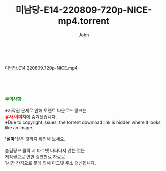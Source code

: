 ﻿---
layout: post
title:  "미남당-E14-220809-720p-NICE-mp4.torrent"
author: John
categories: [ 드라마 ]
tags: [  ]
image:  
description: "미남당-E14-220809-720p-NICE-mp4 torrent 정보 공유"
toc: true
toc_sticky: true
---

<br>
<div class="view-img">
<a class="view_image" href="https://www.torrentmobile61.com/bbs/view_image.php?fn=%2Fdata%2Ffile%2Fdrama%2F3735182707_GmfseJDC_841f6b5375db051730fb73af3da545ba2f881493.jpg" target="_blank"><img alt="" class="img-tag" content="https://www.torrentmobile61.com/data/file/drama/3735182707_GmfseJDC_841f6b5375db051730fb73af3da545ba2f881493.jpg" itemprop="image" src="https://www.torrentmobile61.com/data/file/drama/3735182707_GmfseJDC_841f6b5375db051730fb73af3da545ba2f881493.jpg"/></a></div><div class="view-content" itemprop="description">
<p>미남당.E14.220809.720p-NICE.mp4<br/></p> </div>
    
<br><br><br>
<p data-ke-size="size16"><b><span style="color: green;">주의사항</span></b><br /><br />※저작권 문제로 인해 토렌트 다운로드 링크는<br /><b><span style="color: red;">유사 이미지</span></b>에 숨겨뒀습니다.<br />※Due to copyright issues, the torrent download link is hidden where it looks like an image.<br /><br /><b>'설마'</b>싶은 것까지 확인해 보세요.<br /><br />숨김링크 클릭 시 마그넷 나타나지 않는 것은<br />저작권으로 인한 링크만료 자료로<br />1시간 간격으로 봇에 의해 마그넷 주소 갱신됩니다.</p>
